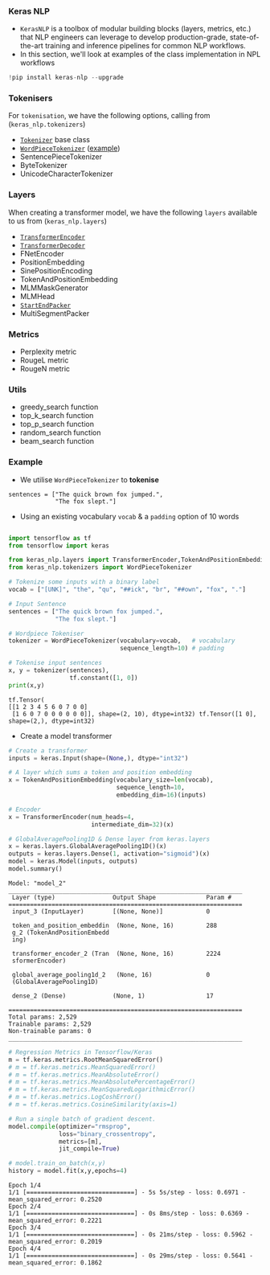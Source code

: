 
### Keras NLP

- <code>KerasNLP</code> is a toolbox of modular building blocks (layers, metrics, etc.) that NLP engineers can leverage to develop production-grade, state-of-the-art training and inference pipelines for common NLP workflows.
- In this section, we'll look at examples of the class implementation in NPL workflows

```python
!pip install keras-nlp --upgrade
```

### Tokenisers

For <code>tokenisation</code>, we have the following options, calling from (<code>keras_nlp.tokenizers</code>)

- [<code>Tokenizer</code>](https://keras.io/api/keras_nlp/tokenizers/tokenizer/) base class
- [<code>WordPieceTokenizer</code>](https://keras.io/api/keras_nlp/tokenizers/word_piece_tokenizer/) ([example](https://github.com/shtrausslearning/nlp/blob/main/kerasNLP/wordpiecetokeniser_example.ipynb))
- SentencePieceTokenizer
- ByteTokenizer
- UnicodeCharacterTokenizer

### Layers

When creating a transformer model, we have the following <code>layers</code> available to us from (<code>keras_nlp.layers</code>)

- [<code>TransformerEncoder</code>](https://keras.io/api/keras_nlp/layers/transformer_encoder/)
- [<code>TransformerDecoder</code>](https://keras.io/api/keras_nlp/layers/transformer_decoder/)
- FNetEncoder
- PositionEmbedding
- SinePositionEncoding
- TokenAndPositionEmbedding
- MLMMaskGenerator
- MLMHead
- [<code>StartEndPacker</code>](https://keras.io/api/keras_nlp/layers/start_end_packer/)
- MultiSegmentPacker

### Metrics

- Perplexity metric
- RougeL metric
- RougeN metric

### Utils

- greedy_search function
- top_k_search function
- top_p_search function
- random_search function
- beam_search function

### Example

- We utilise <code>WordPieceTokenizer</code> to **tokenise**

```
sentences = ["The quick brown fox jumped.", 
             "The fox slept."]
```

- Using an existing vocabulary <code>vocab</code> & a <code>padding</code> option of 10 words 


```python

import tensorflow as tf
from tensorflow import keras

from keras_nlp.layers import TransformerEncoder,TokenAndPositionEmbedding
from keras_nlp.tokenizers import WordPieceTokenizer

# Tokenize some inputs with a binary label
vocab = ["[UNK]", "the", "qu", "##ick", "br", "##own", "fox", "."]

# Input Sentence
sentences = ["The quick brown fox jumped.", 
             "The fox slept."]

# Wordpiece Tokeniser
tokenizer = WordPieceTokenizer(vocabulary=vocab,   # vocabulary
                               sequence_length=10) # padding

# Tokenise input sentences
x, y = tokenizer(sentences), 
                 tf.constant([1, 0])
print(x,y)
```

```
tf.Tensor(
[[1 2 3 4 5 6 0 7 0 0]
 [1 6 0 7 0 0 0 0 0 0]], shape=(2, 10), dtype=int32) tf.Tensor([1 0], shape=(2,), dtype=int32)
```

- Create a model transformer 

```python
# Create a transformer
inputs = keras.Input(shape=(None,), dtype="int32")

# A layer which sums a token and position embedding
x = TokenAndPositionEmbedding(vocabulary_size=len(vocab),
                              sequence_length=10,
                              embedding_dim=16)(inputs)

# Encoder
x = TransformerEncoder(num_heads=4,
                       intermediate_dim=32)(x)

# GlobalAveragePooling1D & Dense layer from keras.layers
x = keras.layers.GlobalAveragePooling1D()(x)
outputs = keras.layers.Dense(1, activation="sigmoid")(x)
model = keras.Model(inputs, outputs)
model.summary()
```

```
Model: "model_2"
_________________________________________________________________
 Layer (type)                Output Shape              Param #   
=================================================================
 input_3 (InputLayer)        [(None, None)]            0         
                                                                 
 token_and_position_embeddin  (None, None, 16)         288       
 g_2 (TokenAndPositionEmbedd                                     
 ing)                                                            
                                                                 
 transformer_encoder_2 (Tran  (None, None, 16)         2224      
 sformerEncoder)                                                 
                                                                 
 global_average_pooling1d_2   (None, 16)               0         
 (GlobalAveragePooling1D)                                        
                                                                 
 dense_2 (Dense)             (None, 1)                 17        
                                                                 
=================================================================
Total params: 2,529
Trainable params: 2,529
Non-trainable params: 0
_________________________________________________________________
```

```python
# Regression Metrics in Tensorflow/Keras
m = tf.keras.metrics.RootMeanSquaredError()
# m = tf.keras.metrics.MeanSquaredError()
# m = tf.keras.metrics.MeanAbsoluteError()
# m = tf.keras.metrics.MeanAbsolutePercentageError()
# m = tf.keras.metrics.MeanSquaredLogarithmicError()
# m = tf.keras.metrics.LogCoshError()
# m = tf.keras.metrics.CosineSimilarity(axis=1)

# Run a single batch of gradient descent.
model.compile(optimizer="rmsprop", 
              loss="binary_crossentropy",
              metrics=[m],
              jit_compile=True)

# model.train_on_batch(x,y)
history = model.fit(x,y,epochs=4)
```

```
Epoch 1/4
1/1 [==============================] - 5s 5s/step - loss: 0.6971 - mean_squared_error: 0.2520
Epoch 2/4
1/1 [==============================] - 0s 8ms/step - loss: 0.6369 - mean_squared_error: 0.2221
Epoch 3/4
1/1 [==============================] - 0s 21ms/step - loss: 0.5962 - mean_squared_error: 0.2019
Epoch 4/4
1/1 [==============================] - 0s 29ms/step - loss: 0.5641 - mean_squared_error: 0.1862
```
